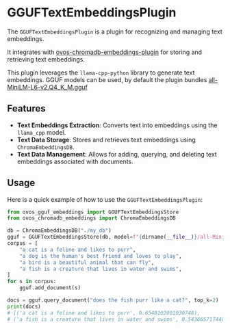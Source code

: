 # GGUFTextEmbeddingsPlugin

The `GGUFTextEmbeddingsPlugin` is a plugin for recognizing and managing text embeddings. 

It integrates with [ovos-chromadb-embeddings-plugin](https://github.com/TigreGotico/ovos-chromadb-embeddings-plugin) for storing and retrieving text embeddings.

This plugin leverages the `llama-cpp-python` library to generate text embeddings. GGUF models can be used, by default the plugin bundles [all-MiniLM-L6-v2.Q4_K_M.gguf](https://huggingface.co/sentence-transformers/all-MiniLM-L6-v2)

## Features

- **Text Embeddings Extraction**: Converts text into embeddings using the `llama_cpp` model.
- **Text Data Storage**: Stores and retrieves text embeddings using `ChromaEmbeddingsDB`.
- **Text Data Management**: Allows for adding, querying, and deleting text embeddings associated with documents.

## Usage

Here is a quick example of how to use the `GGUFTextEmbeddingsPlugin`:

```python
from ovos_gguf_embeddings import GGUFTextEmbeddingsStore
from ovos_chromadb_embeddings import ChromaEmbeddingsDB

db = ChromaEmbeddingsDB("./my_db")
gguf = GGUFTextEmbeddingsStore(db, model=f"{dirname(__file__)}/all-MiniLM-L6-v2.Q4_K_M.gguf")
corpus = [
    "a cat is a feline and likes to purr",
    "a dog is the human's best friend and loves to play",
    "a bird is a beautiful animal that can fly",
    "a fish is a creature that lives in water and swims",
]
for s in corpus:
    gguf.add_document(s)

docs = gguf.query_document("does the fish purr like a cat?", top_k=2)
print(docs)
# [('a cat is a feline and likes to purr', 0.6548102001030748),
# ('a fish is a creature that lives in water and swims', 0.5436657174406345)]
```



